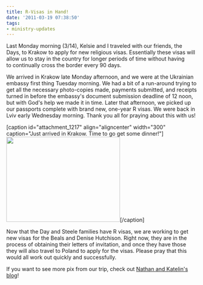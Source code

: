 ```yaml
---
title: R-Visas in Hand!
date: '2011-03-19 07:38:50'
tags:
- ministry-updates
---
```


Last Monday morning (3/14), Kelsie and I traveled with our friends, the Days, to Krakow to apply for new religious visas. Essentially these visas will allow us to stay in the country for longer periods of time without having to continually cross the border every 90 days.

We arrived in Krakow late Monday afternoon, and we were at the Ukrainian embassy first thing Tuesday morning. We had a bit of a run-around trying to get all the necessary photo-copies made, payments submitted, and receipts turned in before the embassy's document submission deadline of 12 noon, but with God's help we made it in time. Later that afternoon, we picked up our passports complete with brand new, one-year R visas. We were back in Lviv early Wednesday morning. Thank you all for praying about this with us!

[caption id="attachment_1217" align="aligncenter" width="300" caption="Just arrived in Krakow. Time to go get some dinner!"]<a href="https://s3.amazonaws.com/content.ofreport.com/2011/03/IMG_4890.jpeg"><img class="size-medium wp-image-1217 " src="https://s3.amazonaws.com/content.ofreport.com/2011/03/IMG_4890-300x225.jpg" alt="" width="300" height="225" /></a>[/caption]

Now that the Day and Steele families have R visas, we are working to get new visas for the Beals and Denise Hutchison. Right now, they are in the process of obtaining their letters of invitation, and once they have those they will also travel to Poland to apply for the visas. Please pray that this would all work out quickly and successfully.

If you want to see more pix from our trip, check out <a href="http://day.euroteamoutreach.org/">Nathan and Katelin's blog</a>!
